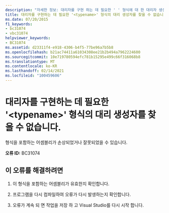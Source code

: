 ```yaml
---
description: "자세한 정보: 대리자를 구현 하는 데 필요한 ' ' 형식에 대 한 대리자 생성자 <typename> 를 찾을 수 없습니다."
title: 대리자를 구현하는 데 필요한 '<typename>' 형식의 대리 생성자를 찾을 수 없습니다.
ms.date: 07/20/2015
f1_keywords:
- bc31074
- vbc31074
helpviewer_keywords:
- BC31074
ms.assetid: d23311f4-e918-4306-b4f5-77be96a7b5b8
ms.openlocfilehash: b21ac74411a61034308ee21b2b494a7962224600
ms.sourcegitcommit: 10e719780594efc781b15295e499c66f316068b8
ms.translationtype: MT
ms.contentlocale: ko-KR
ms.lasthandoff: 02/14/2021
ms.locfileid: "100459606"
---
```

# <a name="delegate-constructor-for-type-typename-necessary-for-the-implementation-of-delegates-cannot-be-found"></a>대리자를 구현하는 데 필요한 '\<typename>' 형식의 대리 생성자를 찾을 수 없습니다.

형식을 포함하는 어셈블리가 손상되었거나 잘못되었을 수 있습니다.  
  
 **오류 ID:** BC31074  
  
## <a name="to-correct-this-error"></a>이 오류를 해결하려면  
  
1. 이 형식을 포함하는 어셈블리가 유효한지 확인합니다.  
  
2. 프로그램을 다시 컴파일하여 오류가 다시 발생하는지 확인합니다.  
  
3. 오류가 계속 되 면 작업을 저장 하 고 Visual Studio를 다시 시작 합니다.  
